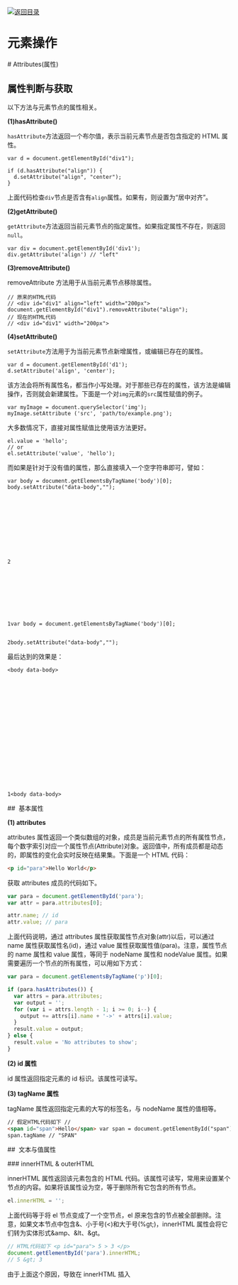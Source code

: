 [![返回目录](https://parg.co/U0y)](https://parg.co/UHU)

# 元素操作

# Attributes(属性)

## 属性判断与获取

以下方法与元素节点的属性相关。

**(1)hasAttribute()**

`hasAttribute`方法返回一个布尔值，表示当前元素节点是否包含指定的 HTML 属性。

```
var d = document.getElementById("div1");

if (d.hasAttribute("align")) {
  d.setAttribute("align", "center");
}
```

上面代码检查`div`节点是否含有`align`属性。如果有，则设置为“居中对齐”。

**(2)getAttribute()**

`getAttribute`方法返回当前元素节点的指定属性。如果指定属性不存在，则返回`null`。

```
var div = document.getElementById('div1');
div.getAttribute('align') // "left"
```

**(3)removeAttribute()**

removeAttribute 方法用于从当前元素节点移除属性。

```
// 原来的HTML代码
// <div id="div1" align="left" width="200px">
document.getElementById("div1").removeAttribute("align");
// 现在的HTML代码
// <div id="div1" width="200px">
```

**(4)setAttribute()**

`setAttribute`方法用于为当前元素节点新增属性，或编辑已存在的属性。

```
var d = document.getElementById('d1');
d.setAttribute('align', 'center');
```

该方法会将所有属性名，都当作小写处理。对于那些已存在的属性，该方法是编辑操作，否则就会新建属性。下面是一个对`img`元素的`src`属性赋值的例子。

```
var myImage = document.querySelector('img');
myImage.setAttribute ('src', 'path/to/example.png');
```

大多数情况下，直接对属性赋值比使用该方法更好。

```
el.value = 'hello';
// or
el.setAttribute('value', 'hello');
```

而如果是针对于没有值的属性，那么直接填入一个空字符串即可，譬如：

```
var body = document.getElementsByTagName('body')[0];
body.setAttribute("data-body","");











2









1var body = document.getElementsByTagName('body')[0];


2body.setAttribute("data-body","");
```

最后达到的效果是：

```
<body data-body>



















1<body data-body>
```

##  基本属性

**(1) attributes**

attributes 属性返回一个类似数组的对象，成员是当前元素节点的所有属性节点，每个数字索引对应一个属性节点(Attribute)对象。返回值中，所有成员都是动态的，即属性的变化会实时反映在结果集。下面是一个 HTML 代码：

```html
<p id="para">Hello World</p>
```

获取 attributes 成员的代码如下。

```javascript
var para = document.getElementById('para');
var attr = para.attributes[0];

attr.name; // id
attr.value; // para
```

上面代码说明，通过 attributes 属性获取属性节点对象(attr)以后，可以通过 name 属性获取属性名(id)，通过 value 属性获取属性值(para)。注意，属性节点的 name 属性和 value 属性，等同于 nodeName 属性和 nodeValue 属性。如果需要遍历一个节点的所有属性，可以用如下方式：

```javascript
var para = document.getElementsByTagName('p')[0];

if (para.hasAttributes()) {
  var attrs = para.attributes;
  var output = '';
  for (var i = attrs.length - 1; i >= 0; i--) {
    output += attrs[i].name + '->' + attrs[i].value;
  }
  result.value = output;
} else {
  result.value = 'No attributes to show';
}
```

**(2) id 属性**

id 属性返回指定元素的 id 标识。该属性可读写。

**(3) tagName 属性**

tagName 属性返回指定元素的大写的标签名，与 nodeName 属性的值相等。

```html
// 假定HTML代码如下 //
<span id="span">Hello</span> var span = document.getElementById("span");
span.tagName // "SPAN"
```

##  文本与值属性

### innerHTML & outerHTML

innerHTML 属性返回该元素包含的 HTML 代码。该属性可读写，常用来设置某个节点的内容。如果将该属性设为空，等于删除所有它包含的所有节点。

```javascript
el.innerHTML = '';
```

上面代码等于将 el 节点变成了一个空节点，el 原来包含的节点被全部删除。注意，如果文本节点中包含&、小于号(<)和大于号(%gt;)，innerHTML 属性会将它们转为实体形式&amp、&lt、&gt。

```javascript
// HTML代码如下 <p id="para"> 5 > 3 </p>
document.getElementById('para').innerHTML;
// 5 &gt; 3
```

由于上面这个原因，导致在 innerHTML 插入<script>标签，不会被执行。

```javascript
var name = "<script>alert('haha')</script>";
el.innerHTML = name;
```

上面代码将脚本插入内容，脚本并不会执行。但是，innerHTML 还是有安全风险的。

```javascript
var name = '<img src=x onerror=alert(1)>';
el.innerHTML = name;
```

上面代码中，alert 方法是会执行的。因此为了安全考虑，如果插入的是文本，最好用 textContent 属性代替 innerHTML。并且在不同的浏览器，特别是 IE 浏览器中表现差异很大。在 IE 中,innerHTML 对于 COL, COLGROUP, FRAMESET, HEAD, HTML, STYLE, TABLE, TBODY, TFOOT, THEAD, TITLE, TR 是只读的。在 IE 中, innerHTML 对于所有的表格相关标签都是只读的(除了 TD 标签)。另外，`innerHTML` 不能被追加。通常情况下, 我们可以通过 innerHTML 追加内容(elem.innerHTML += "NEW TEXT"), 例如:

```
chatDiv.innerHTML += "<div>Hi <img src='smile.gif'/> !</div>"
chatDiv.innerHTML += "How you doing?"
```

但是实际他是这样工作的:

1.  原来的内容被去除
2.  新的值通过 innerHTML 解析替换.
    内容不能被追加, 他是重新构建的. 因此, 所有的图片和其他资源在+=之后, 将会被重载. 比如上面的例子的 smile.gif 文件。
    ##  样式属性

className 属性用来读取和设置当前元素的 class 属性。它的值是一个字符串，每个 class 之间用空格分割。

classList 属性则返回一个类似数组的对象，当前元素节点的每个 class 就是这个对象的一个成员。

```
<div class="one two three" id="myDiv"></div>
```

上面这个 div 元素的节点对象的 className 属性和 classList 属性，分别如下。

```
document.getElementById('myDiv').className
// "one two three"

document.getElementById('myDiv').class List
// {
//   0: "one"
//   1: "two"
//   2: "three"
//   length: 3
// }
```

从上面代码可以看出，className 属性返回一个空格分隔的字符串，而 classList 属性指向一个类似数组的对象，该对象的 length 属性(只读)返回当前元素的 class 数量。

classList 对象有下列方法。

- add()：增加一个 class。
- remove()：移除一个 class。
- contains()：检查当前元素是否包含某个 class。
- toggle()：将某个 class 移入或移出当前元素。
- item()：返回指定索引位置的 class。
- toString()：将 class 的列表转为字符串。

```
myDiv.classList.add('myCssClass');
myDiv.classList.add('foo', 'bar');
myDiv.classList.remove('myCssClass');
myDiv.classList.toggle('myCssClass'); // 如果myCssClass不存在就加入，否则移除
myDiv.classList.contains('myCssClass'); // 返回 true 或者 false
myDiv.classList.item(0); // 返回第一个Class
myDiv.classList.toString();
```

下面比较一下，className 和 classList 在添加和删除某个类时的写法。

```
// 添加class
document.getElementById('foo').className += 'bold';
document.getElementById('foo').classList.add('bold');

// 删除class
document.getElementById('foo').classList.remove('bold');
document.getElementById('foo').className =
document.getElementById('foo').className.replace(/^bold$/, '');
```

toggle 方法可以接受一个布尔值，作为第二个参数。如果为 true，则添加该属性；如果为 false，则去除该属性。

```
el.classList.toggleClass("abc", someBool);

// 等同于

if (someBool){
  el.classList.add("abc");
} else {
  el.classList.remove("abc");
}
```

```
document.getElementById("myH1").style.color = "red";
```

##  尺寸属性

以下属性与元素节点的可见区域的坐标相关。

**(1)clientHeight**

clientHeight 属性返回元素节点的可见高度，包括 padding、但不包括水平滚动条、边框和 margin 的高度，单位为像素。该属性可以计算得到，等于元素的 CSS 高度，加上 CSS 的 padding 高度，减去水平滚动条的高度(如果存在水平滚动条)。

如果一个元素是可以滚动的，则 clientHeight 只计算它的可见部分的高度。

**(2)clientLeft**

clientLeft 属性等于元素节点左边框(border)的宽度，单位为像素，包括垂直滚动条的宽度，不包括左侧的 margin 和 padding。但是，除非排版方向是从右到左，且发生元素宽度溢出，否则是不可能存在左侧滚动条。如果该元素的显示设为`display: inline`，clientLeft 一律为 0，不管是否存在左边框。

**(3)clientTop**

clientTop 属性等于网页元素顶部边框的宽度，不包括顶部的 margin 和 padding。

**(4)clientWidth**

clientWidth 属性等于网页元素的可见宽度，即包括 padding、但不包括垂直滚动条(如果有的话)、边框和 margin 的宽度，单位为像素。

如果一个元素是可以滚动的，则 clientWidth 只计算它的可见部分的宽度。

##  位移与状态属性

以下属性与元素节点占据的总区域的坐标相关。

**(1)scrollHeight**

scrollHeight 属性返回指定元素的总高度，包括由于溢出而无法展示在网页的不可见部分。如果一个元素是可以滚动的，则 scrollHeight 包括整个元素的高度，不管是否存在垂直滚动条。scrollHeight 属性包括 padding，但不包括 border 和 margin。该属性为只读属性。

如果不存在垂直滚动条，scrollHeight 属性与 clientHeight 属性是相等的。如果存在滚动条，scrollHeight 属性总是大于 clientHeight 属性。当滚动条滚动到内容底部时，下面的表达式为 true。

```
element.scrollHeight - element.scrollTop === element.clientHeight
```

如果滚动条没有滚动到内容底部，上面的表达式为 false。这个特性结合`onscroll`事件，可以判断用户是否滚动到了指定元素的底部，比如是否滚动到了《使用须知》区块的底部。

```
var rules = document.getElementById("rules");
rules.onscroll = checking;

function checking(){
  if (this.scrollHeight - this.scrollTop === this.clientHeight) {
    console.log('谢谢阅读');
  } else {
    console.log('您还未读完');
  }
}
```

**(2)scrollWidth**

scrollWidth 属性返回元素的总宽度，包括由于溢出容器而无法显示在网页上的那部分宽度，不管是否存在水平滚动条。该属性是只读属性。

**(3)scrollLeft**

scrollLeft 属性设置或返回水平滚动条向右侧滚动的像素数量。它的值等于元素的最左边与其可见的最左侧之间的距离。对于那些没有滚动条或不需要滚动的元素，该属性等于 0。该属性是可读写属性，设置该属性的值，会导致浏览器将指定元素自动滚动到相应的位置。

**(4)scrollTop**

scrollTop 属性设置或返回垂直滚动条向下滚动的像素数量。它的值等于元素的顶部与其可见的最高位置之间的距离。对于那些没有滚动条或不需要滚动的元素，该属性等于 0。该属性是可读写属性，设置该属性的值，会导致浏览器将指定元素自动滚动到相应位置。

```
document.querySelector('div').scrollTop = 150;
```

上面代码将 div 元素向下滚动 150 像素。

# Operation(元素操作)

##  创建与插入

创建一个新的 DOM 节点主要依赖于一下几个方法：

```javascript
createDocumentFragment(); //创建一个DOM片段
createElement(); //创建一个具体的元素
createTextNode(); //创建一个文本节点
```

对于如下这个 HTML 片段：

```html
<ul id="myList">
  <li>项目一</li>
  <li>项目二</li>
  <li>项目三</li>
</ul>
```

首先需要依靠`document.createElement()`方法来创建元素，接受一个参数，即要创建元素的标签名，返回创建的元素节点。

```javascript
var div = document.createElement('div'); //创建一个div元素
div.id = 'myDiv'; //设置div的id
div.className = 'box'; //设置div的class
```

在创建元素后，还需要把元素添加到文档树中，主要依靠 appendChild 方法：

```javascript
var ul = document.getElementById('myList'); //获得ul
var li = document.createElement('li'); //创建li
li.innerHTML = '项目四'; //向li内添加文本
ul.appendChild(li); //把li 添加到ul子节点的末尾
```

添加之后变成了：

```
<ul id="myList">
<li>项目一</li>
<li>项目二</li>
<li>项目三</li>
<li>项目四</li>
</ul>
```

appendChild()  方法还可以添加已经存在的元素，会将元素从原来的位置移到新的位置

```
var ul = document.getElementById("myList"); //获得ul
ul.appendChild(ul.firstChild); //把ul的第一个元素节点移到ul子节点的末尾
```

运行后(IE)：

```
<ul id="myList">
<li>项目二</li>
<li>项目三</li>
<li>项目一</li>
</ul>
```

insertBefore()  方法，如果不是在末尾插入节点，而是想放在特定的位置上，用这个方法，该方法接受 2 个参数，第一个是要插入的节点，第二个是参照节点，返回要添加的元素节点

```
var ul = document.getElementById("myList"); //获得ul
var li = document.createElement("li"); //创建li
li.innerHTML= "项目四"; //向li内添加文本
ul.insertBefore(li,ul.firstChild); //把li添加到ul的第一个子节点前
```

添加后:

```
<ul id="myList">
<li>项目四</li>
<li>项目一</li>
<li>项目二</li>
<li>项目三</li>
</ul>
```

```javascript
var ul = document.getElementById('myList'); //获得ul
var li = document.createElement('li'); //创建li
li.innerHTML = '项目四'; //向li内添加文本
ul.insertBefore(li, ul.lastChild); //把li添加到ul的子节点末尾
```

添加后:

```html
<ul id="myList">
  <li>项目一</li>
  <li>项目二</li>
  <li>项目三</li>
  <li>项目四</li>
</ul>
```

```html
<script>
  var ul = document.getElementById('myList'); //获得ul
  var li = document.createElement('li'); //创建li
  li.innerHTML = '项目四'; //向li内添加文本
  var lis = ul.getElementsByTagName('li'); //获取ul中所有li的集合
  ul.insertBefore(li, lis[1]); //把li添加到ul中的第二个li节点前
</script>
```

添加后:

```
<ul id="myList">
<li>项目一</li>
<li>项目四</li>
<li>项目二</li>
<li>项目三</li>
</ul>
```

##  移除与替换

移除元素节点

```
removeChild() 方法 ，用于移除节点，接受一个参数，即要移除的节点，返回被移除的节点，注意被移除的节点仍然在文档中，不过文档中已没有其位置了
var ul = document.getElementById("myList"); //获得ul
var fromFirstChild = ul.removeChild(ul.firstChild); //移除ul第一个子节点
var ul = document.getElementById("myList"); //获得ul
var lis = ul.getElementsByTagName("li") //获取ul中所有li的集合
ul.removeChild(lis[0]); 　　　　　　//移除第一个li，与上面不同，要考虑浏览器之间的差异
```

替换元素节点

```
replaceChild() 方法 ，用于替换节点，接受两个参数，第一参数是要插入的节点，第二个是要替换的节点，返回被替换的节点
var ul = document.getElementById("myList"); //获得ul
var fromFirstChild = ul.replaceChild(ul.firstChild); //替换ul第一个子节点
var ul = document.getElementById("myList"); //获得ul;
var li = document.createElement("li"); //创建li
li.innerHTML= "项目四"; //向li内添加文本
var lis = ul.getElementsByTagName("li") //获取ul中所有li的集合
var returnNode = ul.replaceChild(li,lis[1]); //用创建的li替换原来的第二个li
```

复制节点

```
cloneNode() 方法，用于复制节点， 接受一个布尔值参数， true 表示深复制(复制节点及其所有子节点)， false 表示浅复制(复制节点本身，不复制子节点)
var ul = document.getElementById("myList"); //获得ul
var deepList = ul.cloneNode(true); //深复制
var shallowList = ul.cloneNode(false); //浅复制
```

# Document

# 元素样式

```js
// Add Rules to Stylesheets with JavaScript
// http://davidwalsh.name/add-rules-stylesheets

/* Getting the Stylesheet
Which stylesheet you add the rules to is up to you.  If you have a specific stylesheet in mind, you can add an ID to the LINK or STYLE element within your page HTML and get the CSSStyleSheet object by referencing the element's sheet property.  The stylesheets can be found in the document.styleSheets object:*/

var sheets = document.styleSheets; // returns an Array-like StyleSheet List

/*
Returns:  
StyleSheetList {0: CSSStyleSheet, 1: CSSStyleSheet, 2: CSSStyleSheet, 3: CSSStyleSheet, 4: CSSStyleSheet, 5: CSSStyleSheet, 6: CSSStyleSheet, 7: CSSStyleSheet, 8: CSSStyleSheet, 9: CSSStyleSheet, 10: CSSStyleSheet, 11: CSSStyleSheet, 12: CSSStyleSheet, 13: CSSStyleSheet, 14: CSSStyleSheet, 15: CSSStyleSheet, length: 16, item: function}
*/

// Grab the first sheet, regardless of media
var sheet = document.styleSheets[0];

/* Creating a New Stylesheet
In many cases, it may just be best to create a new STYLE element for your dynamic rules.  This is quite easy:*/
var sheet = (function() {
  // Create the <style> tag
  var style = document.createElement('style');

  // Add a media (and/or media query) here if you'd like!
  // style.setAttribute("media", "screen")
  // style.setAttribute("media", "@media only screen and (max-width : 1024px)")

  // WebKit hack :(
  style.appendChild(document.createTextNode(''));

  // Add the <style> element to the page
  document.head.appendChild(style);

  return style.sheet;
})();

/* Adding Rules
CSSStyleSheet objects have an addRule method which allows you to register CSS rules within the stylesheet.  The addRule method accepts three arguments:  the selector, the second the CSS code for the rule, and the third is the zero-based integer index representing the style position (in relation to styles of the same selector): */
sheet.addRule('#myList li', 'float: left; background: red !important;', 1);

/* Inserting Rules
Stylesheets also have an insertRule method which isn't available in earlier IE's.  The insertRule combines the first two arguments of addRule: */
sheet.insertRule('header { float: left; opacity: 0.8; }', 1);

/* Safely Applying Rules
Since browser support for insertRule isn't as global, it's best to create a wrapping function to do the rule application.  Here's a quick and dirty method: */
function addCSSRule(sheet, selector, rules, index) {
  if (sheet.insertRule) {
    sheet.insertRule(selector + '{' + rules + '}', index);
  } else {
    sheet.addRule(selector, rules, index);
  }
}

// Use it!
addCSSRule(document.styleSheets[0], 'header', 'float: left');

/* Inserting Rules for Media Queries
Media query-specific rules can be added in one of two ways. The first way is through the standard insertRule method: */
sheet.insertRule(
  '@media only screen and (max-width : 1140px) { header { display: none; } }'
);
```
